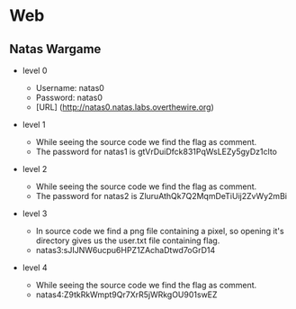 # Web
## Natas Wargame
* level 0
  * Username: natas0
  * Password: natas0
  * [URL] (http://natas0.natas.labs.overthewire.org)
  
* level 1
  * While seeing the source code we find the flag as comment.
  * The password for natas1 is gtVrDuiDfck831PqWsLEZy5gyDz1clto

* level 2
  * While seeing the source code we find the flag as comment.
  * The password for natas2 is ZluruAthQk7Q2MqmDeTiUij2ZvWy2mBi
 
* level 3
  * In source code we find a png file containing a pixel, so opening it's directory gives us the user.txt file containing flag.
  * natas3:sJIJNW6ucpu6HPZ1ZAchaDtwd7oGrD14

* level 4
  * While seeing the source code we find the flag as comment.
  * natas4:Z9tkRkWmpt9Qr7XrR5jWRkgOU901swEZ

